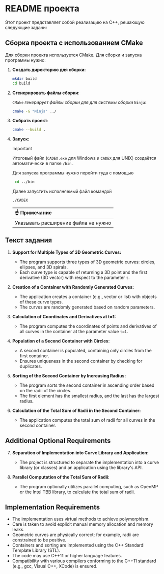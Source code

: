 # README проекта

Этот проект представляет собой реализацию на C++, решающую следующие задачи:

## Сборка проекта с использованием CMake

Для сборки проекта используется CMake. Для сборки и запуска программы нужно:

1. **Создать директорию для сборки:**
     ```bash
     mkdir build
     cd build
     ```

2. **Сгенерировать файлы сборки:**
   
   `CMake` _генерирует файлы сборки для для системы сборки_ `Ninja`:
     ```bash
     cmake -G "Ninja" ../
     ```

4. **Собрать проект:**
     ```bash
     cmake --build .
     ```

5. **Запуск:**
   > [!IMPORTANT]  
   > Итоговый файл (`CADEX.exe` для Windows и `CADEX` для UNIX) создаётся автоматически в папке `/bin`.

   Для запуска программы нужно перейти туда с помощью
   ```bash
    cd ../bin
   ```
   
   Далее запустить исполняемый файл командой
     ```bash
     ./CADEX
     ```
     
     | :point_up: Примечание      |
     |:---------------------------|
     | Указывать расширение файла не нужно |


## Текст задания

1. **Support for Multiple Types of 3D Geometric Curves:**
   - The program supports three types of 3D geometric curves: circles, ellipses, and 3D spirals.
   - Each curve type is capable of returning a 3D point and the first derivative (3D vector) with respect to the parameter `t`.

2. **Creation of a Container with Randomly Generated Curves:**
   - The application creates a container (e.g., vector or list) with objects of these curve types.
   - The curves are randomly generated based on random parameters.

3. **Calculation of Coordinates and Derivatives at t=1:**
   - The program computes the coordinates of points and derivatives of all curves in the container at the parameter value `t=1`.

4. **Population of a Second Container with Circles:**
   - A second container is populated, containing only circles from the first container.
   - Ensures uniqueness in the second container by checking for duplicates.

5. **Sorting of the Second Container by Increasing Radius:**
   - The program sorts the second container in ascending order based on the radii of the circles.
   - The first element has the smallest radius, and the last has the largest radius.

6. **Calculation of the Total Sum of Radii in the Second Container:**
   - The application computes the total sum of radii for all curves in the second container.

## Additional Optional Requirements

7. **Separation of Implementation into Curve Library and Application:**
   - The project is structured to separate the implementation into a curve library (or classes) and an application using the library's API.

8. **Parallel Computation of the Total Sum of Radii:**
   - The program optionally utilizes parallel computing, such as OpenMP or the Intel TBB library, to calculate the total sum of radii.

## Implementation Requirements

- The implementation uses virtual methods to achieve polymorphism.
- Care is taken to avoid explicit manual memory allocation and memory leaks.
- Geometric curves are physically correct; for example, radii are constrained to be positive.
- Containers and sorting are implemented using the C++ Standard Template Library (STL).
- The code may use C++11 or higher language features.
- Compatibility with various compilers conforming to the C++11 standard (e.g., gcc, Visual C++, XCode) is ensured.
